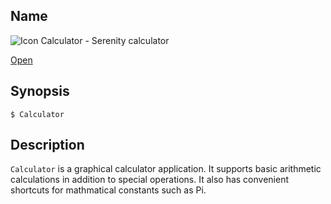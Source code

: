 ## Name

![Icon](/res/icons/16x16/app-calculator.png) Calculator - Serenity calculator

[Open](file:///bin/Calculator)

## Synopsis

```**sh
$ Calculator
```

## Description

`Calculator` is a graphical calculator application. It supports basic arithmetic calculations in addition to special operations. It also has convenient shortcuts for mathmatical constants such as Pi.
